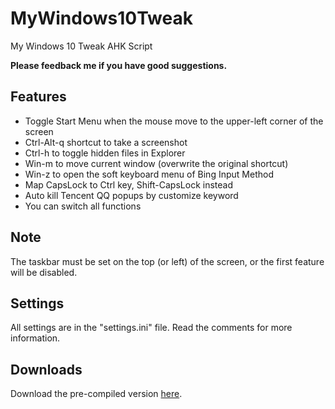 # MyWindows10Tweak

My Windows 10 Tweak AHK Script

**Please feedback me if you have good suggestions.**

## Features

* Toggle Start Menu when the mouse move to the upper-left corner of the screen
* Ctrl-Alt-q shortcut to take a screenshot
* Ctrl-h to toggle hidden files in Explorer
* Win-m to move current window (overwrite the original shortcut)
* Win-z to open the soft keyboard menu of Bing Input Method
* Map CapsLock to Ctrl key, Shift-CapsLock instead
* Auto kill Tencent QQ popups by customize keyword
* You can switch all functions

## Note

The taskbar must be set on the top (or left) of the screen, or the first feature will be disabled.

## Settings

All settings are in the "settings.ini" file. Read the comments for more information.

## Downloads

Download the pre-compiled version [here](https://github.com/deluxghost/MyWindows10Tweak/releases).

